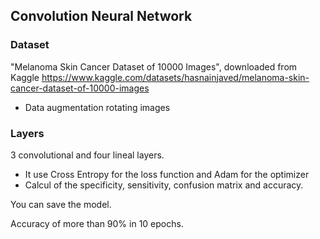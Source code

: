 ## Convolution Neural Network 
### Dataset 
"Melanoma Skin Cancer Dataset of 10000 Images", downloaded from Kaggle https://www.kaggle.com/datasets/hasnainjaved/melanoma-skin-cancer-dataset-of-10000-images
- Data augmentation rotating images
### Layers
3 convolutional and four lineal layers.
- It use Cross Entropy for the loss function and Adam for the optimizer
- Calcul of the specificity, sensitivity, confusion matrix and accuracy.

You can save the model.

Accuracy of more than 90% in 10 epochs.

